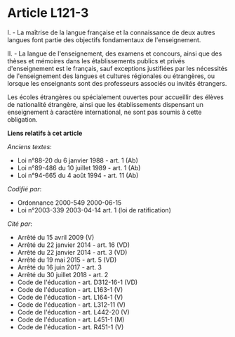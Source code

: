 # Article L121-3

I. - La maîtrise de la langue française et la connaissance de deux autres langues font partie des objectifs fondamentaux de
l'enseignement.

II. - La langue de l'enseignement, des examens et concours, ainsi que des thèses et mémoires dans les établissements publics
et privés d'enseignement est le français, sauf exceptions justifiées par les nécessités de l'enseignement des langues et
cultures régionales ou étrangères, ou lorsque les enseignants sont des professeurs associés ou invités étrangers.

Les écoles étrangères ou spécialement ouvertes pour accueillir des élèves de nationalité étrangère, ainsi que les
établissements dispensant un enseignement à caractère international, ne sont pas soumis à cette obligation.

**Liens relatifs à cet article**

_Anciens textes_:

  - Loi n°88-20 du 6 janvier 1988 - art. 1 (Ab)
  - Loi n°89-486 du 10 juillet 1989 - art. 1 (Ab)
  - Loi n°94-665 du 4 août 1994 - art. 11 (Ab)

_Codifié par_:

  - Ordonnance 2000-549 2000-06-15
  - Loi n°2003-339 2003-04-14 art. 1 (loi de ratification)

_Cité par_:

  - Arrêté du 15 avril 2009 (V)
  - Arrêté du 22 janvier 2014 - art. 16 (VD)
  - Arrêté du 22 janvier 2014 - art. 3 (VD)
  - Arrêté du 19 mai 2015 - art. 5 (VD)
  - Arrêté du 16 juin 2017 - art. 3
  - Arrêté du 30 juillet 2018 - art. 2
  - Code de l'éducation - art. D312-16-1 (VD)
  - Code de l'éducation - art. L163-1 (V)
  - Code de l'éducation - art. L164-1 (V)
  - Code de l'éducation - art. L312-11 (V)
  - Code de l'éducation - art. L442-20 (V)
  - Code de l'éducation - art. L451-1 (M)
  - Code de l'éducation - art. R451-1 (V)

